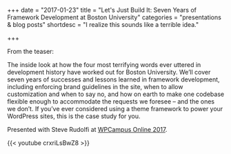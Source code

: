 +++
date = "2017-01-23"
title = "Let's Just Build It: Seven Years of Framework Development at Boston University"
categories = "presentations & blog posts"
shortdesc = "I realize this sounds like a terrible idea."

+++

From the teaser:

The inside look at how the four most terrifying words ever uttered in development history have worked out for Boston University. We’ll cover seven years of successes and lessons learned in framework development, including enforcing brand guidelines in the site, when to allow customization and when to say no, and how on earth to make one codebase flexible enough to accommodate the requests we foresee – and the ones we don’t. If you’ve ever considered using a theme framework to power your WordPress sites, this is the case study for you.

Presented with Steve Rudolfi at [WPCampus Online 2017](https://online.wpcampus.org/schedule/seven-years-of-framework-development-at-boston-university/).

{{< youtube crxriLsBwZ8 >}}